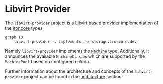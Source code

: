 # Libvirt Provider 

The `libvirt-provider` project is a Libvirt based provider implementation of the [ironcore](https://github.com/ironcore-dev/ironcore) types

```mermaid
graph TD
    libvirt-provider -. implements .-> storage.ironcore.dev
```

Namely `libvirt-provider` implements the [`Machine`](https://github.com/ironcore-dev/ironcore/blob/main/api/compute/v1alpha1/machine_types.go) type.
Additionally, it announces the available `MachineClasses` which are supported by the `MachinePool` based on configured
criteria.

Further information about the architecture and concepts of the `libvirt-provider` project can be found in the
[architecture](./architecture) section.
